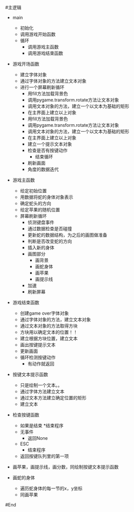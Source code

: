 #主逻辑
* main
	* 初始化
	* 调用游戏开始函数
	* 循环
		* 调用游戏主函数
		* 调用游戏结束函数

* 游戏开场函数
	* 建立字体对象
	* 通过字体对象的方法建立文本对象
	* 进行一个屏幕刷新循环
		* 用fill方法加载背景色
		* 调用pygame.transform.rotate方法让文本对象
		* 调用文本对象的方法，建立一个以文本为基础的矩形
		* 在主界面上建立以上对象
		* 用fill方法加载背景色
		* 调用pygame.transform.rotate方法让文本对象
		* 调用文本对象的方法，建立一个以文本为基础的矩形
		* 在主界面上建立以上对象
		* 建立一个提示文本对象
		* 检查是否有按键动作
			* 结束循环
		* 刷新画面
		* 角度的数据迭代
* 游戏主函数
	* 给定初始位置
	* 用数据将蛇的身体对象表示
	* 确定蛇头的方向
	* 给定苹果的随机位置
	* 屏幕刷新循环
		* 侦测键盘事件
		* 通过数据检查是否碰撞
		* 更新蛇的数据结构，为之后的画图做准备
		* 判断是否改变蛇的方向
		* 插入新的身体
		* 画图部分
			* 画背景
			* 画蛇身体
			* 画苹果
			* 画提示线
		* 加速
		* 刷新屏幕
* 游戏结束函数
	* 创建game over字体对象
	* 通过字体对象的方法，建立文本对象
	* 通过文本对象的方法取得方块
	* 方块用以确定文本的位置！！
	* 建立根据方块位置，建立文本
	* 画出按键提示文本
	* 更新画面
	* 循环检测按键动作
		* 有动作就返回
* 按键文本提示函数
	* 只是绘制一个文本。。
	* 通过字体方法建立文本
	* 通过文本方法建立确定位置的矩形
	* 建立文本
* 检查按键函数
	* 如果是结束
		*结束程序
	* 无事件
		* 返回None
	* ESC
		* 结束程序
	* 返回按键队列里的第一项
* 画苹果，画提示线，画分数，同绘制按键文本提示函数
* 画蛇的身体
	* 遍历蛇身体的每一节的x，y坐标
	* 同画苹果

#End
